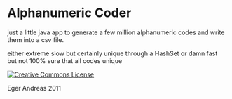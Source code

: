 Alphanumeric Coder
=====

just a little java app to generate a few million alphanumeric codes and write them into a csv file.

either extreme slow but certainly unique through a HashSet or damn fast but not 100% sure that all codes unique

<a rel="license" href="http://creativecommons.org/licenses/by-nc-sa/3.0/"><img alt="Creative Commons License" style="border-width:0" src="http://i.creativecommons.org/l/by-nc-sa/3.0/88x31.png" /></a>

Eger Andreas 2011
